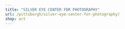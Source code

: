 ```yaml
---
title: "SILVER EYE CENTER FOR PHOTOGRAPHY"
url: /pittsburgh/silver-eye-center-for-photography/
shop: art
---
```

